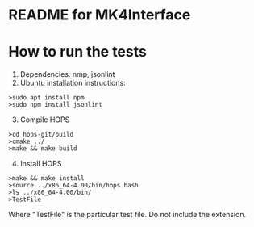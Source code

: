 # README for MK4Interface 

# How to run the tests

1. Dependencies: nmp, jsonlint
2. Ubuntu installation instructions:
```
>sudo apt install npm
>sudo npm install jsonlint
```
3. Compile HOPS
```
>cd hops-git/build
>cmake ../
>make && make build
```
4. Install HOPS
```
>make && make install
>source ../x86_64-4.00/bin/hops.bash
>ls ../x86_64-4.00/bin/
>TestFile
```
Where "TestFile" is the particular test file. Do not include the extension.



